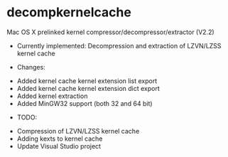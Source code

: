decompkernelcache
===============

Mac OS X prelinked kernel compressor/decompressor/extractor  (V2.2)

- Currently implemented: Decompression and extraction of LZVN/LZSS kernel cache

- Changes:
* Added kernel cache kernel extension list export
* Added kernel cache kernel extension dict export
* Added kernel extraction
* Added MinGW32 support (both 32 and 64 bit)

- TODO:
* Compression of LZVN/LZSS kernel cache
* Adding kexts to kernel cache
* Update Visual Studio project
